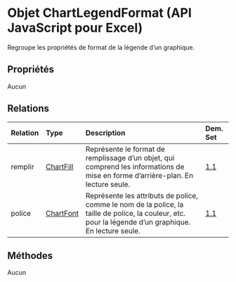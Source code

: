 # <a name="chartlegendformat-object-javascript-api-for-excel"></a>Objet ChartLegendFormat (API JavaScript pour Excel)

Regroupe les propriétés de format de la légende d’un graphique.

## <a name="properties"></a>Propriétés

Aucun

## <a name="relationships"></a>Relations
| Relation | Type    |Description| Dem. Set|
|:---------------|:--------|:----------|:----|
|remplir|[ChartFill](chartfill.md)|Représente le format de remplissage d’un objet, qui comprend les informations de mise en forme d’arrière-plan. En lecture seule.|[1.1](../requirement-sets/excel-api-requirement-sets.md)|
|police|[ChartFont](chartfont.md)|Représente les attributs de police, comme le nom de la police, la taille de police, la couleur, etc. pour la légende d’un graphique. En lecture seule.|[1.1](../requirement-sets/excel-api-requirement-sets.md)|

## <a name="methods"></a>Méthodes
Aucun


